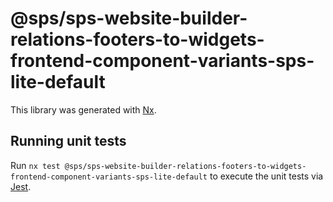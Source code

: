 # @sps/sps-website-builder-relations-footers-to-widgets-frontend-component-variants-sps-lite-default

This library was generated with [Nx](https://nx.dev).

## Running unit tests

Run `nx test @sps/sps-website-builder-relations-footers-to-widgets-frontend-component-variants-sps-lite-default` to execute the unit tests via [Jest](https://jestjs.io).
